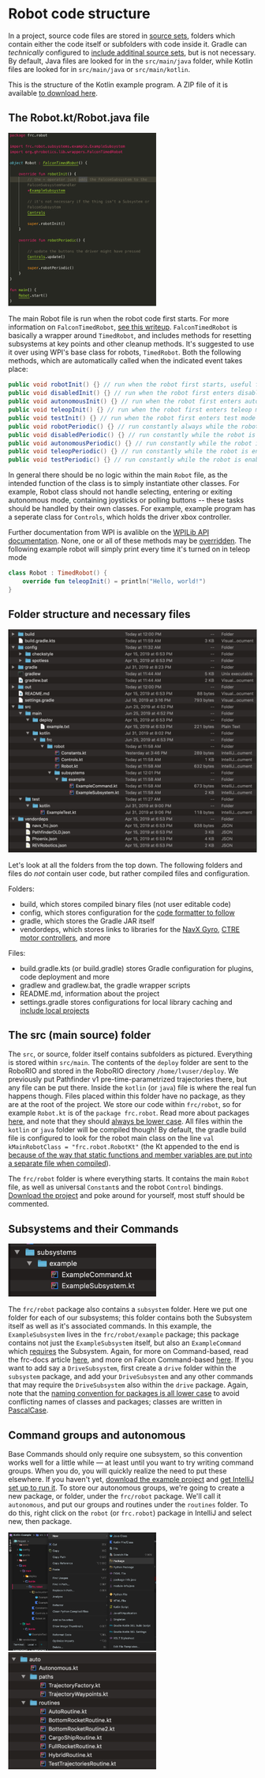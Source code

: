 # Robot code structure

In a project, source code files are stored in [source sets](https://docs.gradle.org/current/dsl/org.gradle.api.tasks.SourceSet.html), folders which contain either the code itself or subfolders with code inside it. Gradle can *technically* configured to [include additinal source sets](https://stackoverflow.com/questions/11581419/how-do-i-add-a-new-sourceset-to-gradle), but is not necessary. By default, Java files are looked for in the `src/main/java` folder, while Kotlin files are looked for in `src/main/java` or `src/main/kotlin`.

This is the structure of the Kotlin example program. A ZIP file of it is available <a href="files/Kotlin-Example-Command-Based.zip" download="Kotlin-Example-Command-Based.zip">to download here</a>. 

## The Robot.kt/Robot.java file

<img src="../../../files/smolRobotKt.png" width="300">

The main Robot file is run when the robot code first starts. For more information on `FalconTimedRobot`, [see this writeup](docs/guides/falconlib/commandBased?id=falcontimedrobot). `FalconTimedRobot` is basically a wrapper around `TimedRobot`, and includes methods for resetting subsystems at key points and other cleanup methods. It's suggested to use it over using WPI's base class for robots, `TimedRobot`. Both the following methods, which are automatically called when the indicated event takes place:

```java
public void robotInit() {} // run when the robot first starts, useful for instantiating hardware 
public void disabledInit() {} // run when the robot first enters disabled mode (including disable from teleop)
public void autonomousInit() {} // run when the robot first enters autonomous mode
public void teleopInit() {} // run when the robot first enters teleop mode
public void testInit() {} // run when the robot first enters test mode
public void robotPeriodic() {} // run constantly always while the robot is on
public void disabledPeriodic() {} // run constantly while the robot is disabled in addition to robotPeriodic
public void autonomousPeriodic() {} // run constantly while the robot is enabled in autonomous in addition to robotPeriodic
public void teleopPeriodic() {} // run constantly while the robot is enabled in teleop in addition to robotPeriodic
public void testPeriodic() {} // run constantly while the robot is enabled in test mode in addition to robotPeriodic
```

In general there should be no logic within the main `Robot` file, as the intended function of the class is to simply instantiate other classes. For example, Robot class should not handle selecting, entering or exiting autonomous mode, containing joysticks or polling buttons -- these tasks should be handled by their own classes. For example, example program has a seperate class for `Controls`, which holds the driver xbox controller.

Further documentation from WPI is avalible on the [WPILib API documentation](https://first.wpi.edu/FRC/roborio/release/docs/java/edu/wpi/first/wpilibj/TimedRobot.html). None, one or all of these methods may be [overridden](https://www.geeksforgeeks.org/overriding-in-java/). The following example robot will simply print every time it's turned on in teleop mode

```kotlin
class Robot : TimedRobot() {
    override fun teleopInit() = println("Hello, world!")
}
```

## Folder structure and necessary files

![](../../../files/codeStructure.png)

Let's look at all the folders from the top down. The following folders and files do _not_ contain user code, but rather compiled files and configuration.

Folders:
- build, which stores compiled binary files (not user editable code)
- config, which stores configuration for the [code formatter to follow](docs/guides/generalRobot/introToGradle?id=linting-and-code-format-checks)
- gradle, which stores the Gradle JAR itself
- vendordeps, which stores links to libraries for the [NavX Gyro](https://www.andymark.com/products/navx-mxp-robotics-navigation-sensor), [CTRE motor controllers](http://www.ctr-electronics.com/control-system.html), and more

Files:
- build.gradle.kts (or build.gradle) stores Gradle configuration for plugins, code deployment and more
- gradlew and gradlew.bat, the gradle wrapper scripts
- README.md, information about the project
- settings.gradle stores configurations for local library caching and [include local projects](https://stackoverflow.com/a/19303545)

## The src (main source) folder

The `src`, or source, folder itself contains subfolders as pictured. Everything is stored within `src/main`. The contents of the `deploy` folder are sent to the RoboRIO and stored in the RoboRIO directory `/home/lvuser/deploy`. We previously put Pathfinder v1 pre-time-parametrized trajectories there, but any file can be put there. Inside the `kotlin` (or `java`) file is where the real fun happens though. Files placed within this folder have no package, as they are at the root of the project. We store our code within `frc/robot`, so for example `Robot.kt` is of the `package frc.robot`. Read more about packages [here](https://www.geeksforgeeks.org/packages-in-java/), and note that they should [always be lower case](https://stackoverflow.com/a/12534322). All files within the `kotlin` or `java` folder will be compiled though! By default, the gradle build file is configured to look for the robot main class on the line `val kMainRobotClass = "frc.robot.RobotKt"` (the Kt appended to the end is [because of the way that static functions and member variables are put into a separate file when compiled](https://kotlinlang.org/docs/reference/java-to-kotlin-interop.html)).

The `frc/robot` folder is where everything starts. It contains the main `Robot` file, as well as universal `Constant`s and the robot `Control` bindings. <a href="files/Kotlin-Example-Command-Based.zip" download="Kotlin-Example-Command-Based.zip">Download the project</a> and poke around for yourself, most stuff should be commented. 

## Subsystems and their Commands

<img src="../../../files/smolSubsystem.png" width="300">

The `frc/robot` package also contains a `subsystem` folder. Here we put one folder for each of our subsystems; this folder contains both the Subsystem itself as well as it's associated commands. In this example, the `ExampleSubsystem` lives in the `frc/robot/example` package; this package contains not just the `ExampleSubsystem` itself, but also an `ExampleCommand` which [requires](https://frc-docs.readthedocs.io/en/latest/docs/software/commandbased/subsystems.html) the Subsystem. Again, for more on Command-based, read the frc-docs article [here](https://frc-docs.readthedocs.io/en/latest/docs/software/commandbased/subsystems.html), and more on Falcon Command-based [here](docs/guides/falconlib/commandBased). If you want to add say a `DriveSubsystem`, first create a `drive` folder within the `subsystem` package, and add your `DriveSubsystem` and any other commands that may require the `DriveSubsystem` also within the `drive` package. Again, note that the [naming convention for packages is all lower case](https://stackoverflow.com/a/12534322) to avoid conflicting names of classes and packages; classes are written in [PascalCase](http://wiki.c2.com/?PascalCase).

## Command groups and autonomous

Base Commands should only require one subsystem, so this convention works well for a little while — at least until you want to try writing command groups. When you do, you will quickly realize the need to put these elsewhere. If you haven't yet, <a href="files/Kotlin-Example-Command-Based.zip" download="Kotlin-Example-Command-Based.zip">download the example project</a> and [get IntelliJ set up to run it](docs/guides/introToGradle). To store our autonomous groups, we're going to create a new package, or folder, under the `frc/robot` package. We'll call it `autonomous`, and put our groups and routines under the `routines` folder. To do this, right click on the `robot` (or `frc.robot`) package in IntelliJ and select new, then package.

<img src="../../../files/newPackage.png" width="300">

<img src="../../../files/autoStructure.png" width="300">

